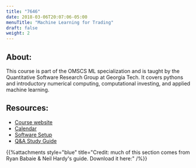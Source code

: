 ```yaml
---
title: "7646"
date: 2018-03-06T20:07:06-05:00
menuTitle: "Machine Learning for Trading"
draft: false
weight: 2
---
```



## About:

This course is part of the OMSCS ML specialization and is taught by the Quantitative Software Research Group at Georgia Tech. It covers pythons and introductory numerical computing, computational investing, and applied machine learning.


## Resources:
- [Course website](http://quantsoftware.gatech.edu/Machine_Learning_for_Trading_Course)
- [Calendar](https://docs.google.com/spreadsheets/d/e/2PACX-1vR61THm5f0Fkz7ybbsPUFmQdqCKcJW8RlYhdlqJOvv9At1tAMi8hkIs8oKH3VGI4hVIFqQOn-7YyiWQ/pubhtml?gid=0&single=true)
- [Software Setup](http://quantsoftware.gatech.edu/ML4T_Software_Setup)
- [Q&A Study Guide](https://kirkbrunson.github.io/ml4t-guide/)




{{%attachments style="blue" title="Credit: much of this section comes from Ryan Babaie & Neil Hardy's guide. Download it here:" /%}}
